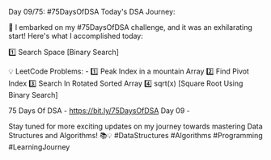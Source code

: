 Day 09/75: #75DaysOfDSA
Today's DSA Journey:

🚀 I embarked on my #75DaysOfDSA challenge, and it was an exhilarating start! Here's what I accomplished today:

1️⃣ Search Space [Binary Search]

💡 LeetCode Problems: -
		1️⃣ Peak Index in a mountain Array
		2️⃣ Find Pivot Index
		3️⃣ Search In Rotated Sorted Array
		4️⃣️ sqrt(x) [Square Root Using Binary Search]

75 Days Of DSA - https://bit.ly/75DaysOfDSA
Day 09 - 

Stay tuned for more exciting updates on my journey towards mastering Data Structures and Algorithms! 📚💡 #DataStructures #Algorithms #Programming #LearningJourney
